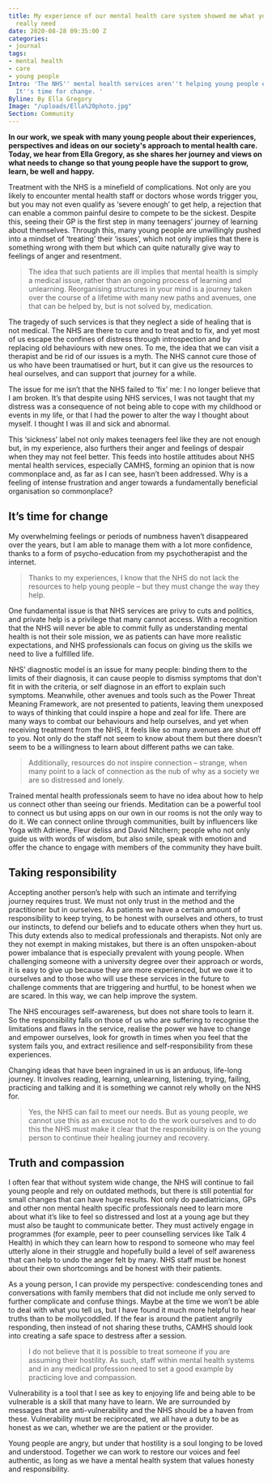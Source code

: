 ```yaml
---
title: My experience of our mental health care system showed me what young people
  really need
date: 2020-08-28 09:35:00 Z
categories:
- journal
tags:
- mental health
- care
- young people
Intro: 'The NHS'' mental health services aren''t helping young people effectively.
  It''s time for change. '
Byline: By Ella Gregory
Image: "/uploads/Ella%20photo.jpg"
Section: Community
---
```


**In our work, we speak with many young people about their experiences, perspectives and ideas on our society's approach to mental health care. Today, we hear from Ella Gregory, as she shares her journey and views on what needs to change so that young people have the support to grow, learn, be well and happy.**

Treatment with the NHS is a minefield of complications. Not only are you likely to encounter mental health staff or doctors whose words trigger you, but you may not even qualify as ‘severe enough’ to get help, a rejection that can enable a common painful desire to compete to be the sickest. Despite this, seeing their GP is the first step in many teenagers’ journey of learning about themselves. Through this, many young people are unwillingly pushed into a mindset of ‘treating’ their ‘issues’, which not only implies that there is something wrong with them but which can quite naturally give way to feelings of anger and resentment.

> The idea that such patients are ill implies that mental health is simply a medical issue, rather than an ongoing process of learning and unlearning. Reorganising structures in your mind is a journey taken over the course of a lifetime with many new paths and avenues, one that can be helped by, but is not solved by, medication. 

The tragedy of such services is that they neglect a side of healing that is not medical. The NHS are there to cure and to treat and to fix, and yet most of us escape the confines of distress through introspection and by replacing old behaviours with new ones. To me, the idea that we can visit a therapist and be rid of our issues is a myth. The NHS cannot cure those of us who have been traumatised or hurt, but it can give us the resources to heal ourselves, and can support that journey for a while. 

The issue for me isn’t that the NHS failed to ‘fix’ me: I no longer believe that I am broken. It’s that despite using NHS services, I was not taught that my distress was a consequence of not being able to cope with my childhood or events in my life, or that I had the power to alter the way I thought about myself. I thought I was ill and sick and abnormal. 

This ‘sickness’ label not only makes teenagers feel like they are not enough but, in my experience, also furthers their anger and feelings of despair when they may not feel better. This feeds into hostile attitudes about NHS mental health services, especially CAMHS, forming an opinion that is now commonplace and, as far as I can see, hasn’t been addressed. Why is a feeling of intense frustration and anger towards a fundamentally beneficial organisation so commonplace?

## It’s time for change

My overwhelming feelings or periods of numbness haven’t disappeared over the years, but I am able to manage them with a lot more confidence, thanks to a form of psycho-education from my psychotherapist and the internet. 

> Thanks to my experiences, I know that the NHS do not lack the resources to help young people – but they must change the way they help. 

One fundamental issue is that NHS services are privy to cuts and politics, and private help is a privilege that many cannot access. With a recognition that the NHS will never be able to commit fully as understanding mental health is not their sole mission, we as patients can have more realistic expectations, and NHS professionals can focus on giving us the skills we need to live a fulfilled life. 

NHS’ diagnostic model is an issue for many people: binding them to the limits of their diagnosis, it can cause people to dismiss symptoms that don't fit in with the criteria, or self diagnose in an effort to explain such symptoms. Meanwhile, other avenues and tools such as the Power Threat Meaning Framework, are not presented to patients, leaving them unexposed to ways of thinking that could inspire a hope and zeal for life. There are many ways to combat our behaviours and help ourselves, and yet when receiving treatment from the NHS, it feels like so many avenues are shut off to you. Not only do the staff not seem to know about them but there doesn’t seem to be a willingness to learn about different paths we can take. 

> Additionally, resources do not inspire connection – strange, when many point to a lack of connection as the nub of why as a society we are so distressed and lonely. 

Trained mental health professionals seem to have no idea about how to help us connect other than seeing our friends. Meditation can be a powerful tool to connect us but using apps on our own in our rooms is not the only way to do it. We can connect online through communities, built by influencers like Yoga with Adriene, Fleur deliss and David Nitchern; people who not only guide us with words of wisdom, but also smile, speak with emotion and offer the chance to engage with members of the community they have built. 

## Taking responsibility

Accepting another person’s help with such an intimate and terrifying journey requires trust. We must not only trust in the method and the practitioner but in ourselves. As patients we have a certain amount of responsibility to keep trying, to be honest with ourselves and others, to trust our instincts, to defend our beliefs and to educate others when they hurt us. This duty extends also to medical professionals and therapists. Not only are they not exempt in making mistakes, but there is an often unspoken-about power imbalance that is especially prevalent with young people. When challenging someone with a university degree over their approach or words, it is easy to give up because they are more experienced, but we owe it to ourselves and to those who will use these services in the future to challenge comments that are triggering and hurtful, to be honest when we are scared. In this way, we can help improve the system. 

The NHS encourages self-awareness, but does not share tools to learn it. So the responsibility falls on those of us who are suffering to recognise the limitations and flaws in the service, realise the power we have to change and empower ourselves, look for growth in times when you feel that the system fails you, and extract resilience and self-responsibility from these experiences. 

Changing ideas that have been ingrained in us is an arduous, life-long journey. It involves  reading, learning, unlearning, listening, trying, failing, practicing and talking and it is something we cannot rely wholly on the NHS for. 

> Yes, the NHS can fail to meet our needs. But as young people, we cannot use this as an excuse not to do the work ourselves and to do this the NHS must make it clear that the responsibility is on the young person to continue their healing journey and recovery.

## Truth and compassion

I often fear that without system wide change, the NHS will continue to fail young people and rely on outdated methods, but there is still potential for small changes that can have huge results. Not only do paediatricians, GPs and other non mental health specific professionals need to learn more about what it’s like to feel so distressed and lost at a young age but they must also be taught to communicate better. They must actively engage in programmes (for example, peer to peer counselling services like Talk 4 Health) in which they can learn how to respond to someone who may feel utterly alone in their struggle and hopefully build a level of self awareness that can help to undo the anger felt by many. NHS staff must be honest about their own shortcomings and be honest with their patients. 

As a young person, I can provide my perspective: condescending tones and conversations with family members that did not include me only served to further complicate and confuse things.
Maybe at the time we won’t be able to deal with what you tell us, but I have found it much more helpful to hear truths than to be mollycoddled. If the fear is around the patient angrily responding, then instead of not sharing these truths, CAMHS should look into creating a safe space to destress after a session.

> I do not believe that it is possible to treat someone if you are assuming their hostility. As such, staff within mental health systems and in any medical profession need to set a good example by practicing love and compassion. 

Vulnerability is a tool that I see as key to enjoying life and being able to be vulnerable is a skill that many have to learn. We are surrounded by messages that are anti-vulnerability and the NHS should be a haven from these. Vulnerability must be reciprocated, we all have a duty to be as honest as we can, whether we are the patient or the provider.

Young people are angry, but under that hostility is a soul longing to be loved and understood. Together we can work to restore our voices and feel authentic, as long as we have a mental health system that values honesty and responsibility.